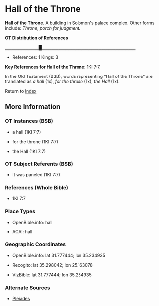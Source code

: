 # Hall of the Throne
**Hall of the Throne**. 
A building in Solomon's palace complex. 
Other forms include: 
*Throne*, *porch for judgment*. 


**OT Distribution of References**

▁▁▁▁▁▁▁▁▁▁█▁▁▁▁▁▁▁▁▁▁▁▁▁▁▁▁▁▁▁▁▁▁▁▁▁▁▁▁
* References: 1 Kings: 3



**Key References for Hall of the Throne**: 
1KI 7:7. 


In the Old Testament (BSB), words representing “Hall of the Throne” are translated as 
*a hall* (1x), *for the throne* (1x), *the Hall* (1x). 




Return to [Index](00-Index.md)

## More Information

### OT Instances (BSB)

* a hall (1KI 7:7)

* for the throne (1KI 7:7)

* the Hall (1KI 7:7)



### OT Subject Referents (BSB)

* It was paneled (1KI 7:7)



### References (Whole Bible)

* 1KI 7:7


### Place Types

* OpenBible.info: hall

* ACAI: hall



### Geographic Coordinates

* OpenBible.info: lat 31.777444; lon 35.234935

* Recogito: lat 35.298042; lon 25.163078

* VizBible: lat 31.777444; lon 35.234935



### Alternate Sources

* [Pleiades](http://pleiades.stoa.org/places/739470591)



